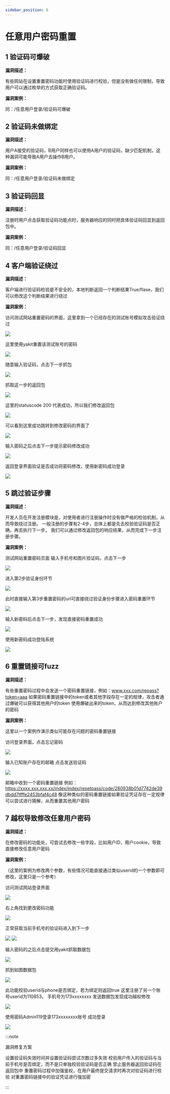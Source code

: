 ```yaml
---
sidebar_position: 6
---
```

# 任意用户密码重置

## 1 验证码可爆破

**漏洞描述：**

有些网站在设置重置密码功能时使用验证码进行校验，但是没有做任何限制，导致用户可以通过枚举的方式获取正确验证码。

**漏洞案例：**

同：/任意用户登录/验证码可爆破

## 2 验证码未做绑定

**漏洞描述：**

用户A接受的验证码，B用户同样也可以使用A用户的验证码，缺少匹配机制，这种漏洞可能导致A用户去操作B用户。

**漏洞案例：**

同：/任意用户登录/验证码未做绑定

## 3 验证码回显

**漏洞描述：**

注册时用户点击获取验证码功能点时，服务器响应的同时把具体验证码回显到返回包中。

**漏洞案例：**

同：/任意用户登录/验证码回显

## 4 客户端验证绕过

**漏洞描述：**

客户端进行验证码检验是不安全的，本地判断返回一个判断结果True/flase，我们可以修改这个判断结果进行绕过

**漏洞案例：**

访问测试网站重置密码的界面，这里拿到一个已经存在的测试账号模拟攻击验证绕过

![](/img/products/yakit/AnyUserPasswordReset-1.png)

这里使用yakit重置该测试账号的密码

![](/img/products/yakit/AnyUserPasswordReset-2.png)

随意输入验证码，点击下一步抓包

![](/img/products/yakit/AnyUserPasswordReset-3.png)

抓取这一步的返回包

![](/img/products/yakit/AnyUserPasswordReset-4.png)

这里的statuscode 200 代表成功，所以我们修改返回包

![](/img/products/yakit/AnyUserPasswordReset-5.png)

可以看到这里成功跳转到修改密码的界面了

![](/img/products/yakit/AnyUserPasswordReset-6.png)

输入密码之后点击下一步提示密码修改成功

![](/img/products/yakit/AnyUserPasswordReset-7.png)

返回登录界面验证是否成功将密码修改，使用新密码成功登录

![](/img/products/yakit/AnyUserPasswordReset-8.png)

## 5 跳过验证步骤

**漏洞描述：**

开发人员在开发注册模块是，对使用者进行注册操作时没有做严格的检验机制，从而导致绕过注册。
一般注册的步骤有2-4步，总体上都是先去校验验证码是否正确，再去执行下一步。
我们可以通过修改返回包的响应结果，从而完成下一步注册步骤。

**漏洞案例：**

测试网站重置密码页面
输入手机号和图片验证码，点击下一步

![](/img/products/yakit/AnyUserPasswordReset-1.png)

进入第2步验证身份环节

![](/img/products/yakit/AnyUserPasswordReset-2.png)

此时直接输入第3步重置密码的url可直接绕过验证身份步骤进入密码重置环节

![](/img/products/yakit/AnyUserPasswordReset-3.png)

输入新密码后点击下一步，发现直接密码重置成功

![](/img/products/yakit/AnyUserPasswordReset-4.png)

使用新密码成功登陆系统

![](/img/products/yakit/AnyUserPasswordReset-5.png)

## 6 重置链接可fuzz

**漏洞描述：**

有些重置密码过程中会发送一个密码重置链接，例如：www.xxx.com/repass?token=aaa
如果密码重置链接中的token或者其他字段存在一定的规律，攻击者通过爆破可以获得其他用户的token
使用爆破出来的token，从而达到修改其他账户的密码

**漏洞案例：**

这里以一个案例作演示类似可能存在问题的密码重置链接

访问登录界面，点击忘记密码

![](/img/products/yakit/AnyUserPasswordReset-9.png)

输入已知账户存在的邮箱
点击发送验证码

![](/img/products/yakit/AnyUserPasswordReset-10.png)

邮箱中收到一个密码重置链接
例如：https://xxxx.xxx.xxx.xx/index/index/resetpass/code/280938b01d7742de39dbdd7tfffe2453bfaf4c48
像这种类似的密码重置链接如果验证凭证存在一定规律可以尝试进行猜解，从而重置其他用户密码

## 7 越权导致修改任意用户密码

**漏洞描述：**

在修改密码的功能处，可尝试去修改一些字段，比如用户ID，用户cookie，导致直接修改任意用户密码

**漏洞案例：**

（这里的案例为修改两个参数，有些情况可能直接通过类似userid的一个参数即可修改，这里只是一个参考）

访问测试网站登录界面

![](/img/products/yakit/AnyUserPasswordReset-11.png)

右上角找到更改密码功能

![](/img/products/yakit/AnyUserPasswordReset-12.png)

正常获取当前手机号的验证码进入到下一步

![](/img/products/yakit/AnyUserPasswordReset-13.png)
![](/img/products/yakit/AnyUserPasswordReset-14.png)

输入密码的之后点击提交用yakit抓取数据包

![](/img/products/yakit/AnyUserPasswordReset-15.png)

抓到如图数据包

![](/img/products/yakit/AnyUserPasswordReset-16.png)

此功能校验userid与phone是否绑定，若为绑定则返回true
这里注册了另一个账号userid为110853。 手机号为173xxxxxxxx
发送数据包发现成功越权修改

![](/img/products/yakit/AnyUserPasswordReset-17.png)

使用密码Admin119登录173xxxxxxxx账号
成功登录

![](/img/products/yakit/AnyUserPasswordReset-18.png)


:::note

漏洞修复方案

设置验证码失效时间并设置验证码尝试次数过多失效
校验用户传入的验证码与当前手机号是否绑定，而不是只单独校验验证码是否正确
禁止服务器返回验证码在返回包中
重置密码过程中加强鉴权，在用户最终提交请求时再次对验证码进行校验
对重置密码链接中的验证凭证进行强加密

:::
